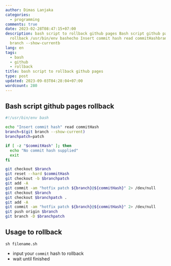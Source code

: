 ```yaml
---
author: Dimas Lanjaka
categories:
  - programming
comments: true
date: 2023-02-28T08:47:15+07:00
description: bash script to rollback github pages Bash script github pages
  rollback /usr/bin/env bashecho Insert commit hash read commitHashbranch=git
  branch --show-currentb
lang: en
tags:
  - bash
  - github
  - rollback
title: bash script to rollback github pages
type: post
updated: 2023-09-03T04:28:04+07:00
wordcount: 280
---
```


## Bash script github pages rollback

```bash
#!/usr/bin/env bash

echo "Insert commit hash" read commitHash
branch=$(git branch --show-current)
branchpatch=patch

if [ -z "$commitHash" ]; then
  echo "No commit hash supplied"
  exit
fi

git checkout $branch
git reset --hard $commitHash
git checkout -b $branchpatch
git add -A
git commit -am "hotfix patch ${branch}@${commitHash}" 2> /dev/null
git checkout $branch
git checkout $branchpatch .
git add -A
git commit -am "hotfix patch ${branch}@${commitHash}" 2> /dev/null
git push origin $branch
git branch -D $branchpatch
```

## Usage to rollback

```shell
sh filename.sh
```

- input your `commit` hash to rollback
- wait until finished